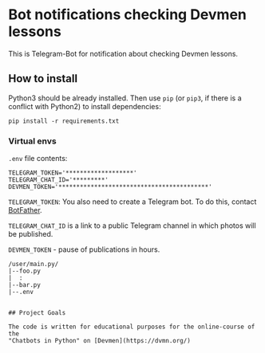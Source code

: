 # Bot notifications checking Devmen lessons

This is Telegram-Bot for notification about checking Devmen lessons.

## How to install

Python3 should be already installed. 
Then use `pip` (or `pip3`, if there is a conflict with Python2) to install dependencies:
```
pip install -r requirements.txt
```
### Virtual envs

`.env` file contents:

```
TELEGRAM_TOKEN='*******************'
TELEGRAM_CHAT_ID='*********'
DEVMEN_TOKEN='******************************************'
```

`TELEGRAM_TOKEN`: You also need to create a Telegram bot. To do this, contact [BotFather](https://telegram.me/BotFather).

`TELEGRAM_CHAT_ID` is a link to a public Telegram channel in which photos will be published.

`DEVMEN_TOKEN` - pause of publications in hours.

```
/user/main.py/
|--foo.py
|  :
|--bar.py
|--.env


## Project Goals

The code is written for educational purposes for the online-course of the 
"Chatbots in Python" on [Devmen](https://dvmn.org/)
